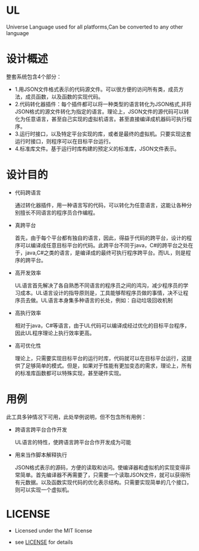 # UL
Universe Language used for all platforms,Can be converted to any other language

# 设计概述
整套系统包含4个部分：
- 1.用JSON文件格式表示的代码源文件。可以很方便的访问所有类，成员方法，成员函数，以及函数的实现代码。
- 2.代码转化器插件：每个插件都可以将一种类型的语言转化为JSON格式,并将JSON格式的源文件转化为指定的语言。理论上，JSON文件的源代码可以转化为任意语言，甚至自己实现的虚拟机语言。甚至直接编译成机器码可执行程序。
- 3.运行时接口，以及特定平台实现的库，或者是最终的虚拟机。只要实现这套运行时接口，则程序可以在目标平台运行。
- 4.标准库文件。基于运行时库构建的预定义的标准库，JSON文件表示。

# 设计目的
- 代码跨语言

  通过转化器插件，用一种语言写的代码，可以转化为任意语言，这能让各种分别擅长不同语言的程序员合作编程。
- 真跨平台

  首先，由于每个平台都有独自的语言，因此，得益于代码的跨平台，设计的程序可以编译成任意目标平台的代码。此跨平台不同于java，C#的跨平台之处在于，java,C#之类的语言，是编译成的最终可执行程序跨平台。而UL，则是程序的跨平台。
- 高开发效率

  UL语言首先解决了各自熟悉不同语言的程序员之间的鸿沟，减少程序员的学习成本。UL语言设计的指导原则是，工具能够帮程序员做的事情，决不让程序员去做。UL语言本身集多种语言的长处，例如：自动垃圾回收机制
- 高执行效率

  相对于java，C#等语言，由于UL代码可以编译成经过优化的目标平台程序，因此UL程序理论上执行效率更高。
- 高可优化性

  理论上，只需要实现目标平台的运行时库，代码就可以在目标平台运行，这提供了足够简单的模式。但是，如果对于性能有更加变态的需求，理论上，所有的标准库函数都可以特殊实现，甚至硬件实现。

# 用例

此工具多钟情况下可用，此处举例说明，但不包含所有用例：

- 跨语言跨平台合作开发

  UL语言的特性，使跨语言跨平台合作开发成为可能
- 用来当作脚本解释执行

  JSON格式表示的源码，方便的读取和访问。使编译器和虚拟机的实现变得非常简单。首先编译器不再需要了，只需要一个读取JSON文件，就可以获得所有元数据。以及函数实现代码的优化表示结构。只需要实现简单的几个接口，则可以实现一个虚拟机。

# LICENSE
- Licensed under the MIT license

- see [LICENSE](https://github.com/xiongfang/UL/blob/master/LICENSE) for details
